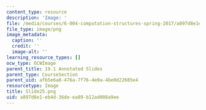 ```yaml
---
content_type: resource
description: 'Image: '
file: /media/courses/6-004-computation-structures-spring-2017/a897d8e1eb4d36deea89b12ad008a9ee_Slide25.png
file_type: image/png
image_metadata:
  caption: ''
  credit: ''
  image-alt: ''
learning_resource_types: []
ocw_type: OCWImage
parent_title: 19.1 Annotated Slides
parent_type: CourseSection
parent_uid: afb5e6a8-476a-7f76-4e0a-4be0d22685e4
resourcetype: Image
title: Slide25.png
uid: a897d8e1-eb4d-36de-ea89-b12ad008a9ee
---
```

